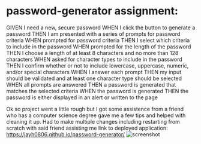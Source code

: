 # password-generator assignment:
GIVEN I need a new, secure password
WHEN I click the button to generate a password
THEN I am presented with a series of prompts for password criteria
WHEN prompted for password criteria
THEN I select which criteria to include in the password
WHEN prompted for the length of the password
THEN I choose a length of at least 8 characters and no more than 128 characters
WHEN asked for character types to include in the password
THEN I confirm whether or not to include lowercase, uppercase, numeric, and/or special characters
WHEN I answer each prompt
THEN my input should be validated and at least one character type should be selected
WHEN all prompts are answered
THEN a password is generated that matches the selected criteria
WHEN the password is generated
THEN the password is either displayed in an alert or written to the page

Ok so project went a little rough but I got some assistence from a friend who has a computer science degree gave me a few tips and helped with cleaning it up. 
Had to make multiple changes including restarting from scratch with said friend assisting me
link to deployed application:
https://jayh0806.github.io/password-generator/
![screenshot](https://user-images.githubusercontent.com/107897337/185768913-7bf42622-6a03-4565-b430-0f6e8d41e639.jpg)





